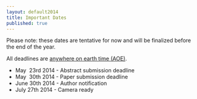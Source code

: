 ```yaml
---
layout: default2014
title: Important Dates
published: true
---
```


Please note: these dates are tentative for now and will be finalized before the end of the year.

All deadlines are [anywhere on earth time (AOE)](http://en.wikipedia.org/wiki/Anywhere_on_Earth).

* May&nbsp; 23rd 2014 - Abstract submission deadline
* May&nbsp; 30th 2014 - Paper submission deadline     
* June 30th 2014 - Author notification          
* July 27th 2014 - Camera ready                 
